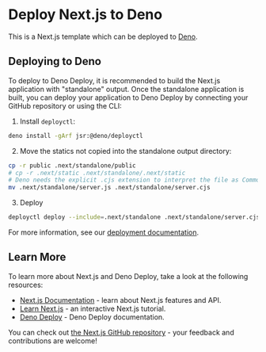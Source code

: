 # Deploy Next.js to Deno

This is a Next.js template which can be deployed to [Deno](https://deno.com).

## Deploying to Deno

To deploy to Deno Deploy, it is recommended to build the Next.js application with "standalone" output. Once the standalone application is built, you can deploy your application to Deno Deploy by connecting your GitHub repository or using the CLI:

1. Install `deployctl`:
```bash
deno install -gArf jsr:@deno/deployctl
```
2. Move the statics not copied into the standalone output directory:
```bash
cp -r public .next/standalone/public
# cp -r .next/static .next/standalone/.next/static
# Deno needs the explicit .cjs extension to interpret the file as CommonJS
mv .next/standalone/server.js .next/standalone/server.cjs
```
3. Deploy
```bash
deployctl deploy --include=.next/standalone .next/standalone/server.cjs
```

For more information, see our [deployment documentation](https://nextjs.org/docs/app/building-your-application/deploying#self-hosting).

## Learn More

To learn more about Next.js and Deno Deploy, take a look at the following resources:

- [Next.js Documentation](https://nextjs.org/docs) - learn about Next.js features and API.
- [Learn Next.js](https://nextjs.org/learn) - an interactive Next.js tutorial.
- [Deno Deploy](https://docs.deno.com/deploy/manual/) - Deno Deploy documentation.

You can check out [the Next.js GitHub repository](https://github.com/vercel/next.js) - your feedback and contributions are welcome!
